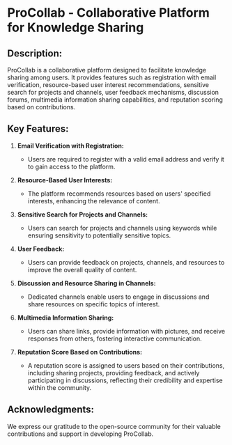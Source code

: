 # ProCollab - Collaborative Platform for Knowledge Sharing

## Description:
ProCollab is a collaborative platform designed to facilitate knowledge sharing among users. It provides features such as registration with email verification, resource-based user interest recommendations, sensitive search for projects and channels, user feedback mechanisms, discussion forums, multimedia information sharing capabilities, and reputation scoring based on contributions.

## Key Features:

1. **Email Verification with Registration:**
   - Users are required to register with a valid email address and verify it to gain access to the platform.

2. **Resource-Based User Interests:**
   - The platform recommends resources based on users' specified interests, enhancing the relevance of content.

3. **Sensitive Search for Projects and Channels:**
   - Users can search for projects and channels using keywords while ensuring sensitivity to potentially sensitive topics.

4. **User Feedback:**
   - Users can provide feedback on projects, channels, and resources to improve the overall quality of content.

5. **Discussion and Resource Sharing in Channels:**
   - Dedicated channels enable users to engage in discussions and share resources on specific topics of interest.

6. **Multimedia Information Sharing:**
   - Users can share links, provide information with pictures, and receive responses from others, fostering interactive communication.

7. **Reputation Score Based on Contributions:**
   - A reputation score is assigned to users based on their contributions, including sharing projects, providing feedback, and actively participating in discussions, reflecting their credibility and expertise within the community.

## Acknowledgments:
We express our gratitude to the open-source community for their valuable contributions and support in developing ProCollab.
